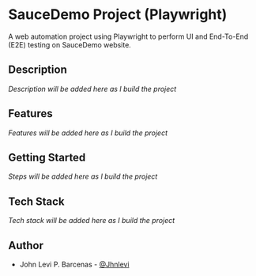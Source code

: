 ﻿# SauceDemo Project (Playwright)

A web automation project using Playwright to perform UI and End-To-End (E2E) testing on SauceDemo website.

## Description

*Description will be added here as I build the project*

## Features

*Features will be added here as I build the project*

## Getting Started

*Steps will be added here as I build the project*

## Tech Stack

*Tech stack will be added here as I build the project*

## Author

- John Levi P. Barcenas - [@Jhnlevi](https://github.com/Jhnlevi)